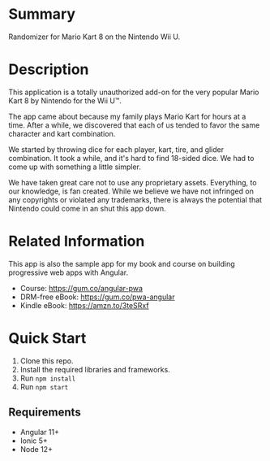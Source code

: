 # Summary
Randomizer for Mario Kart 8 on the Nintendo Wii U. 

# Description
  <p>
    This application is a totally unauthorized add-on for the very popular Mario Kart 8 by Nintendo for the Wii U&trade;.
  </p>
  <p>
    The app came about because my family plays Mario Kart for hours at a time. After a while, we discovered that each of us tended
    to favor the same character and kart combination.
  </p>
  <p>
    We started by throwing dice for each player, kart, tire, and glider combination. It took a while, and it's hard to find 18-sided
    dice. We had to come up with something a little simpler.
  </p>
  <p>
    We have taken great care not to use any proprietary assets. Everything, to our knowledge, is fan created. While we believe
    we have not infringed on any copyrights or violated any trademarks, there is always the potential that Nintendo could
    come in an shut this app down.
  </p>
  
# Related Information
This app is also the sample app for my book and course on building progressive web apps with Angular.

- Course: https://gum.co/angular-pwa
- DRM-free eBook: https://gum.co/pwa-angular
- Kindle eBook: https://amzn.to/3teSRxf

# Quick Start
1. Clone this repo.
1. Install the required libraries and frameworks.
1. Run `npm install`
1. Run `npm start`

## Requirements
- Angular 11+
- Ionic 5+
- Node 12+

